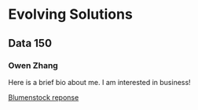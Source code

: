 # Evolving Solutions

## Data 150

### Owen Zhang

Here is a brief bio about me. I am interested in business!

[Blumenstock reponse](https://github.com/ohzhang7/workshop/blob/master/blumenstock.md)
